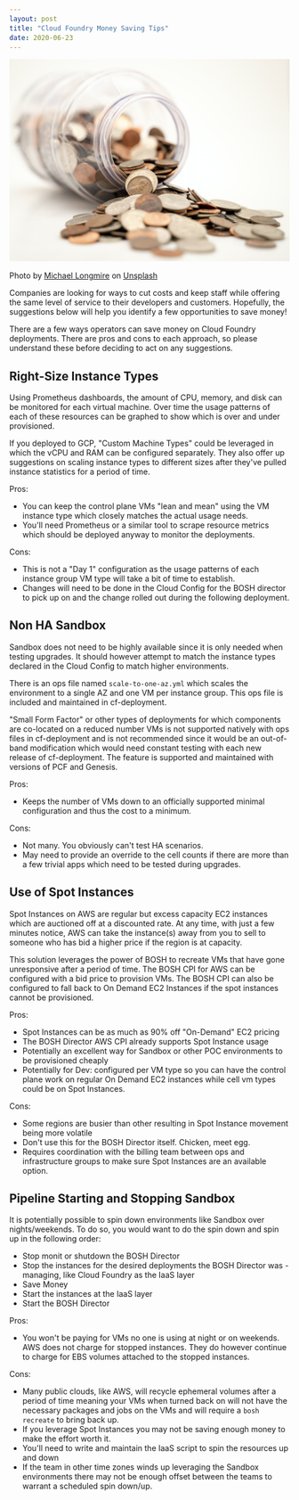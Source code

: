 ```yaml
---
layout: post
title: "Cloud Foundry Money Saving Tips"
date: 2020-06-23
---
```


![pic](https://raw.githubusercontent.com/cweibel/ghost_blog_pics/master/michael-longmire-lhltMGdohc8-unsplash-2.jpg)

Photo by [Michael Longmire](https://unsplash.com/@f7photo?utm_source=unsplash&utm_medium=referral&utm_content=creditCopyText) on [Unsplash](https://unsplash.com/s/photos/quokka?utm_source=unsplash&utm_medium=referral&utm_content=creditCopyText)

Companies are looking for ways to cut costs and keep staff while offering the same level of service to their developers and customers. Hopefully, the suggestions below will help you identify a few opportunities to save money!

There are a few ways operators can save money on Cloud Foundry deployments. There are pros and cons to each approach, so please understand these before deciding to act on any suggestions.

## Right-Size Instance Types

Using Prometheus dashboards, the amount of CPU, memory, and disk can be monitored for each virtual machine. Over time the usage patterns of each of these resources can be graphed to show which is over and under provisioned.


If you deployed to GCP, "Custom Machine Types" could be leveraged in which the vCPU and RAM can be configured separately. They also offer up suggestions on scaling instance types to different sizes after they've pulled instance statistics for a period of time.

Pros:

 - You can keep the control plane VMs "lean and mean" using the VM instance type which closely matches the actual usage needs.
 - You'll need Prometheus or a similar tool to scrape resource metrics which should be deployed anyway to monitor the deployments.

Cons:

 - This is not a "Day 1" configuration as the usage patterns of each instance group VM type will take a bit of time to establish.
 - Changes will need to be done in the Cloud Config for the BOSH director to pick up on and the change rolled out during the following deployment.

## Non HA Sandbox

Sandbox does not need to be highly available since it is only needed when testing upgrades. It should however attempt to match the instance types declared in the Cloud Config to match higher environments.

There is an ops file named `scale-to-one-az.yml` which scales the environment to a single AZ and one VM per instance group. This ops file is included and maintained in cf-deployment.

"Small Form Factor" or other types of deployments for which components are co-located on a reduced number VMs is not supported natively with ops files in cf-deployment and is not recommended since it would be an out-of-band modification which would need constant testing with each new release of cf-deployment. The feature is supported and maintained with versions of PCF and Genesis.

Pros:

 - Keeps the number of VMs down to an officially supported minimal configuration and thus the cost to a minimum.

Cons:

 - Not many. You obviously can't test HA scenarios.
 - May need to provide an override to the cell counts if there are more than a few trivial apps which need to be tested during upgrades.

## Use of Spot Instances

Spot Instances on AWS are regular but excess capacity EC2 instances which are auctioned off at a discounted rate. At any time, with just a few minutes notice, AWS can take the instance(s) away from you to sell to someone who has bid a higher price if the region is at capacity.

This solution leverages the power of BOSH to recreate VMs that have gone unresponsive after a period of time. The BOSH CPI for AWS can be configured with a bid price to provision VMs. The BOSH CPI can also be configured to fall back to On Demand EC2 Instances if the spot instances cannot be provisioned.

Pros:

 - Spot Instances can be as much as 90% off "On-Demand" EC2 pricing
 - The BOSH Director AWS CPI already supports Spot Instance usage
 - Potentially an excellent way for Sandbox or other POC environments to be provisioned cheaply
 - Potentially for Dev: configured per VM type so you can have the control plane work on regular On Demand EC2 instances while cell vm types could be on Spot Instances.

Cons:

 - Some regions are busier than other resulting in Spot Instance movement being more volatile
 - Don't use this for the BOSH Director itself. Chicken, meet egg.
 - Requires coordination with the billing team between ops and infrastructure groups to make sure Spot Instances are an available option.

## Pipeline Starting and Stopping Sandbox

It is potentially possible to spin down environments like Sandbox over nights/weekends. To do so, you would want to do the spin down and spin up in the following order:

 - Stop monit or shutdown the BOSH Director
 - Stop the instances for the desired deployments the BOSH Director was  - managing, like Cloud Foundry as the IaaS layer
 - Save Money
 - Start the instances at the IaaS layer
 - Start the BOSH Director

Pros:

 - You won't be paying for VMs no one is using at night or on weekends. AWS does not charge for stopped instances. They do however continue to charge for EBS volumes attached to the stopped instances.

Cons:

 - Many public clouds, like AWS, will recycle ephemeral volumes after a period of time meaning your VMs when turned back on will not have the necessary packages and jobs on the VMs and will require a `bosh recreate` to bring back up.
 - If you leverage Spot Instances you may not be saving enough money to make the effort worth it.
 - You'll need to write and maintain the IaaS script to spin the resources up and down
 - If the team in other time zones winds up leveraging the Sandbox environments there may not be enough offset between the teams to warrant a scheduled spin down/up.
